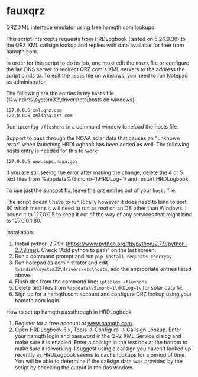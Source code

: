 # fauxqrz
QRZ XML interface emulator using free hamqth.com lookups

This script intercepts requests from HRDLogbook (tested on 5.24.0.38) to the QRZ XML callsign lookup and replies with data available for free from hamqth.com. 

In order for this script to do its job, one must edit the ```hosts``` file or configure the lan DNS server to redirect QRZ.com's XML servers to the address the script binds to. To edit the ```hosts``` file on windows, you need to run Notepad as administrator.

The following are the entries in my ```hosts``` file (%windir%\system32\drivers\etc\hosts on windows):
```
127.0.0.5 xml.qrz.com
127.0.0.5 xmldata.qrz.com
```
Run ```ipconfig /flushdns``` in a command window to reload the hosts file.

Support to pass through the NOAA solar data that causes an "unknown error" when launching HRDLogbook has been added as well. The following hosts entry is needed for this to work:
```
127.0.0.5 www.swpc.noaa.gov
```
If you are still seeing the error after making the change, delete the 4 or 5 text files from %appdata%\Simonb~1\HRDLog~1\ and restart HRDLogbook. 

To use just the sunspot fix, leave the qrz entries out of your ```hosts``` file.

The script doesn't have to run locally however it does need to bind to port 80 which means it will need to run as root on an OS other than Windows. I bound it to 127.0.0.5 to keep it out of the way of any services that might bind to 127.0.0.1:80. 

Installation:

1. Install python 2.7.9+ (https://www.python.org/ftp/python/2.7.9/python-2.7.9.msi). Check "Add python to path" on the last screen.
2. Run a command prompt and run ```pip install requests cherrypy```
3. Run notepad as administrator and edit ```%windir%\system32\drivers\etc\hosts```, add the appropriate entries listed above.
4. Flush dns from the command line: ```iptables /flushdns```
5. Delete text files from ```%appdata%\Simonb~1\HRDLog~1\``` for solar data fix
6. Sign up for a hamqth.com account and configure QRZ lookup using your hamqth.com login.

How to set up hamqth passthrough in HRDLogbook

1. Register for a free account at www.hamqth.com.
2. Open HRDLogbook 5.x, Tools -> Configure -> Callsign Lookup. Enter
your hamqth login and password in the QRZ XML Service dialog and make sure it is enabled. Enter a callsign 
in the test box at the bottom to make sure it is working. I suggest using a callsign you haven't looked up
recently as HRDLogbook seems to cache lookups for a period of time. You will be able to determine if the 
callsign data was provided by the script by checking the output in the dos window.
